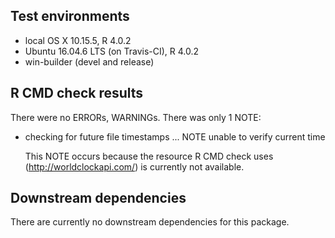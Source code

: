 ## Test environments
* local OS X 10.15.5, R 4.0.2
* Ubuntu 16.04.6 LTS (on Travis-CI), R 4.0.2
* win-builder (devel and release)

## R CMD check results
There were no ERRORs, WARNINGs. There was only 1 NOTE:
* checking for future file timestamps ... NOTE
unable to verify current time

  This NOTE occurs because the resource R CMD check uses 
  (http://worldclockapi.com/) is currently not available. 

## Downstream dependencies
  There are currently no downstream dependencies for this package.
